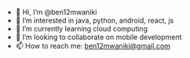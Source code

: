 - 👋 Hi, I’m @ben12mwaniki
- 👀 I’m interested in java, python, android, react, js 
- 🌱 I’m currently learning cloud computing
- 💞️ I’m looking to collaborate on mobile development
- 📫 How to reach me: ben12mwaniki@gmail.com

<!---
ben12mwaniki/ben12mwaniki is a ✨ special ✨ repository because its `README.md` (this file) appears on your GitHub profile.
You can click the Preview link to take a look at your changes.
--->
